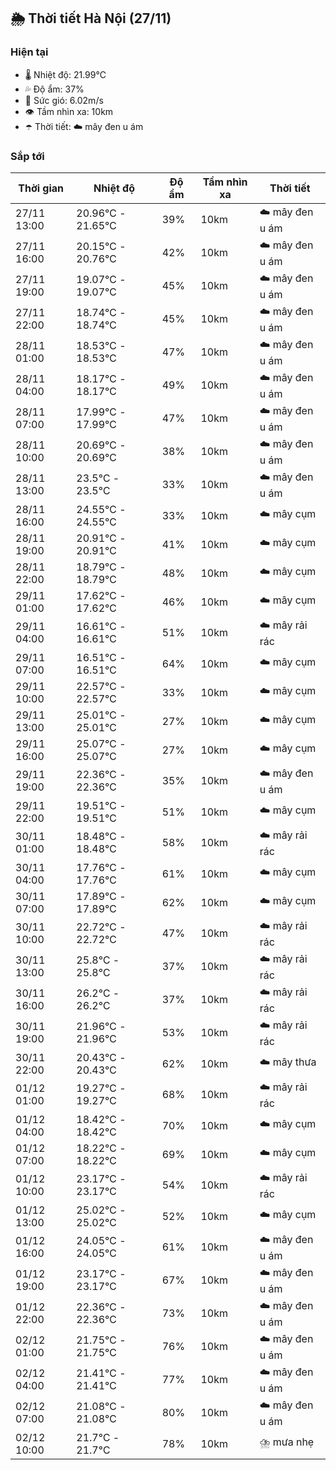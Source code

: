## 🌦️ Thời tiết Hà Nội (27/11)

### Hiện tại

- 🌡️ Nhiệt độ: 21.99℃
- 💦 Độ ẩm: 37%
- 💨 Sức gió: 6.02m/s
- 👁️ Tầm nhìn xa: 10km
- ☂️ Thời tiết: ☁️ mây đen u ám

### Sắp tới

| Thời gian | Nhiệt độ | Độ ẩm | Tầm nhìn xa | Thời tiết |
| --- | --- | --- | --- | --- |
| 27/11 13:00 | 20.96℃ - 21.65℃ | 39% | 10km | ☁️ mây đen u ám |
| 27/11 16:00 | 20.15℃ - 20.76℃ | 42% | 10km | ☁️ mây đen u ám |
| 27/11 19:00 | 19.07℃ - 19.07℃ | 45% | 10km | ☁️ mây đen u ám |
| 27/11 22:00 | 18.74℃ - 18.74℃ | 45% | 10km | ☁️ mây đen u ám |
| 28/11 01:00 | 18.53℃ - 18.53℃ | 47% | 10km | ☁️ mây đen u ám |
| 28/11 04:00 | 18.17℃ - 18.17℃ | 49% | 10km | ☁️ mây đen u ám |
| 28/11 07:00 | 17.99℃ - 17.99℃ | 47% | 10km | ☁️ mây đen u ám |
| 28/11 10:00 | 20.69℃ - 20.69℃ | 38% | 10km | ☁️ mây đen u ám |
| 28/11 13:00 | 23.5℃ - 23.5℃ | 33% | 10km | ☁️ mây đen u ám |
| 28/11 16:00 | 24.55℃ - 24.55℃ | 33% | 10km | ☁️ mây cụm |
| 28/11 19:00 | 20.91℃ - 20.91℃ | 41% | 10km | ☁️ mây cụm |
| 28/11 22:00 | 18.79℃ - 18.79℃ | 48% | 10km | ☁️ mây cụm |
| 29/11 01:00 | 17.62℃ - 17.62℃ | 46% | 10km | ☁️ mây cụm |
| 29/11 04:00 | 16.61℃ - 16.61℃ | 51% | 10km | ☁️ mây rải rác |
| 29/11 07:00 | 16.51℃ - 16.51℃ | 64% | 10km | ☁️ mây cụm |
| 29/11 10:00 | 22.57℃ - 22.57℃ | 33% | 10km | ☁️ mây cụm |
| 29/11 13:00 | 25.01℃ - 25.01℃ | 27% | 10km | ☁️ mây cụm |
| 29/11 16:00 | 25.07℃ - 25.07℃ | 27% | 10km | ☁️ mây cụm |
| 29/11 19:00 | 22.36℃ - 22.36℃ | 35% | 10km | ☁️ mây đen u ám |
| 29/11 22:00 | 19.51℃ - 19.51℃ | 51% | 10km | ☁️ mây cụm |
| 30/11 01:00 | 18.48℃ - 18.48℃ | 58% | 10km | ☁️ mây rải rác |
| 30/11 04:00 | 17.76℃ - 17.76℃ | 61% | 10km | ☁️ mây cụm |
| 30/11 07:00 | 17.89℃ - 17.89℃ | 62% | 10km | ☁️ mây cụm |
| 30/11 10:00 | 22.72℃ - 22.72℃ | 47% | 10km | ☁️ mây rải rác |
| 30/11 13:00 | 25.8℃ - 25.8℃ | 37% | 10km | ☁️ mây rải rác |
| 30/11 16:00 | 26.2℃ - 26.2℃ | 37% | 10km | ☁️ mây rải rác |
| 30/11 19:00 | 21.96℃ - 21.96℃ | 53% | 10km | ☁️ mây rải rác |
| 30/11 22:00 | 20.43℃ - 20.43℃ | 62% | 10km | ☁️ mây thưa |
| 01/12 01:00 | 19.27℃ - 19.27℃ | 68% | 10km | ☁️ mây rải rác |
| 01/12 04:00 | 18.42℃ - 18.42℃ | 70% | 10km | ☁️ mây cụm |
| 01/12 07:00 | 18.22℃ - 18.22℃ | 69% | 10km | ☁️ mây cụm |
| 01/12 10:00 | 23.17℃ - 23.17℃ | 54% | 10km | ☁️ mây rải rác |
| 01/12 13:00 | 25.02℃ - 25.02℃ | 52% | 10km | ☁️ mây cụm |
| 01/12 16:00 | 24.05℃ - 24.05℃ | 61% | 10km | ☁️ mây đen u ám |
| 01/12 19:00 | 23.17℃ - 23.17℃ | 67% | 10km | ☁️ mây đen u ám |
| 01/12 22:00 | 22.36℃ - 22.36℃ | 73% | 10km | ☁️ mây đen u ám |
| 02/12 01:00 | 21.75℃ - 21.75℃ | 76% | 10km | ☁️ mây đen u ám |
| 02/12 04:00 | 21.41℃ - 21.41℃ | 77% | 10km | ☁️ mây đen u ám |
| 02/12 07:00 | 21.08℃ - 21.08℃ | 80% | 10km | ☁️ mây đen u ám |
| 02/12 10:00 | 21.7℃ - 21.7℃ | 78% | 10km | ⛈️ mưa nhẹ |

